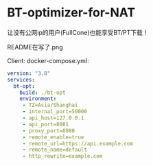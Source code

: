 # BT-optimizer-for-NAT
让没有公网ip的用户(FullCone)也能享受BT/PT下载！

README在写了.png

Client:
docker-compose.yml:
```yaml
version: "3.8"
services:
  bt-opt:
    build: ./bt-opt
    environment:
     - TZ=Asia/Shanghai
     - internal_port=50000
     - api_host=127.0.0.1
     - api_port=8081
     - proxy_port=8080
     - remote_enable=true
     - remote_url=https://api.example.com
     - remote_name=default
     - http_rewrite=example.com
```